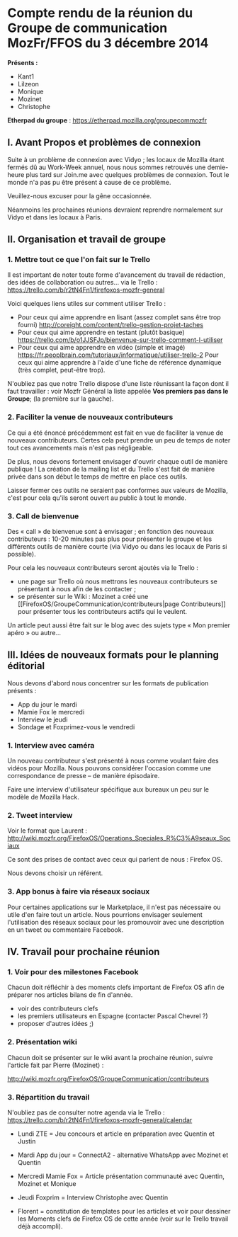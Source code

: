  # Compte rendu de la réunion du Groupe de communication MozFr/FFOS du 3 décembre 2014

__Présents :__
* Kant1
* Lilzeon
* Monique
* Mozinet
* Christophe

__Etherpad du groupe__ : https://etherpad.mozilla.org/groupecommozfr


## I. Avant Propos et problèmes de connexion
Suite à un problème de connexion avec Vidyo ; les locaux de Mozilla étant fermés dû au Work-Week annuel, nous nous sommes retrouvés une demie-heure plus tard sur Join.me avec quelques problèmes de connexion. Tout le monde n'a pas pu être présent à cause de ce problème.

Veuillez-nous excuser pour la gêne occasionnée.

Néanmoins les prochaines réunions devraient reprendre normalement sur Vidyo et dans les locaux à Paris.

## II. Organisation et travail de groupe

### 1. Mettre tout ce que l'on fait sur le Trello
Il est important de noter toute forme d'avancement du travail de rédaction, des idées de collaboration ou autres… via le Trello : https://trello.com/b/r2tN4Fn1/firefoxos-mozfr-general

Voici quelques liens utiles sur comment utiliser Trello :
* Pour ceux qui aime apprendre en lisant (assez complet sans être trop fourni) http://coreight.com/content/trello-gestion-projet-taches
* Pour ceux qui aime apprendre en testant (plutôt basique) https://trello.com/b/o1JJSFJp/bienvenue-sur-trello-comment-l-utiliser
* Pour ceux qui aime apprendre en vidéo (simple et imagé) https://fr.peoplbrain.com/tutoriaux/informatique/utiliser-trello-2
Pour ceux qui aime apprendre à l'aide d'une fiche de référence dynamique (très complet, peut-être trop).

N'oubliez pas que notre Trello dispose d'une liste réunissant la façon dont il faut travailler : voir Mozfr Général la liste appelée __Vos premiers pas dans le Groupe__; (la première sur la gauche).

### 2. Faciliter la venue de nouveaux contributeurs

Ce qui a été énoncé précédemment est fait en vue de faciliter la venue de nouveaux contributeurs. Certes cela peut prendre un peu de temps de noter tout ces avancements mais n'est pas négligeable.

De plus, nous devons fortement envisager d'ouvrir chaque outil de manière publique ! La création de la mailing list et du Trello s'est fait de manière privée dans son début le temps de mettre en place ces outils. 

Laisser fermer ces outils ne seraient pas conformes aux valeurs de Mozilla, c'est pour cela qu'ils seront ouvert au public à tout le monde.

### 3. Call de bienvenue

Des « call » de bienvenue sont à envisager ; en fonction des nouveaux contributeurs : 10-20 minutes pas plus pour présenter le groupe et les différents outils de manière courte (via Vidyo ou dans les locaux de Paris si possible). 

Pour cela les nouveaux contributeurs seront ajoutés via le Trello :
* une page sur Trello où nous mettrons les nouveaux contributeurs se présentant à nous afin de les contacter ;
* se présenter sur le Wiki : Mozinet a créé une [[FirefoxOS/GroupeCommunication/contributeurs|page Contributeurs]] pour présenter tous les contributeurs actifs qui le veulent.

Un article peut aussi être fait sur le blog avec des sujets type « Mon premier apéro » ou autre…

## III. Idées de nouveaux formats pour le planning éditorial

Nous devons d'abord nous concentrer sur les formats de publication présents :
* App du jour le mardi
* Mamie Fox le mercredi
* Interview le jeudi
* Sondage et Foxprimez-vous le vendredi

### 1. Interview avec caméra
Un nouveau contributeur s'est présenté à nous comme voulant faire des vidéos pour Mozilla. Nous pouvons considérer l'occasion comme une correspondance de presse – de manière épisodaire. 

Faire une interview d'utilisateur spécifique aux bureaux un peu sur le modèle de Mozilla Hack.

### 2. Tweet interview
Voir le format que Laurent :  http://wiki.mozfr.org/FirefoxOS/Operations_Speciales_R%C3%A9seaux_Sociaux 

Ce sont des prises de contact avec ceux qui parlent de nous : Firefox OS.

Nous devons choisir un référent.

### 3. App bonus à faire via réseaux sociaux
Pour certaines applications sur le Marketplace, il n'est pas nécessaire ou utile d'en faire tout un article. Nous pourrions envisager seulement l'utilisation des réseaux sociaux pour les promouvoir avec une description en un tweet ou commentaire Facebook.

## IV. Travail pour prochaine réunion
### 1. Voir pour des milestones Facebook
Chacun doit réfléchir à des moments clefs important de Firefox OS afin de préparer nos articles bilans de fin d'année.
* voir des contributeurs clefs
* les premiers utilisateurs en Espagne (contacter Pascal Chevrel ?)
* proposer d'autres idées ;)


### 2. Présentation wiki
Chacun doit se présenter sur le wiki avant la prochaine réunion, suivre l'article fait par Pierre (Mozinet) :
 
http://wiki.mozfr.org/FirefoxOS/GroupeCommunication/contributeurs

### 3. Répartition du travail
N'oubliez pas de consulter notre agenda via le Trello : https://trello.com/b/r2tN4Fn1/firefoxos-mozfr-general/calendar

* Lundi ZTE = Jeu concours et article en préparation avec Quentin et Justin
* Mardi App du jour = ConnectA2 - alternative WhatsApp avec Mozinet et Quentin
* Mercredi Mamie Fox = Article présentation communauté avec Quentin, Mozinet et Monique
* Jeudi Foxprim = Interview Christophe avec Quentin

* Florent = constitution de templates pour les articles et voir pour dessiner les Moments clefs de Firefox OS de cette année (voir sur le Trello travail déjà accompli).
